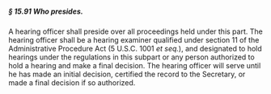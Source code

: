 ##### § 15.91 Who presides. #####

A hearing officer shall preside over all proceedings held under this part. The hearing officer shall be a hearing examiner qualified under section 11 of the Administrative Procedure Act (5 U.S.C. 1001 *et seq.*), and designated to hold hearings under the regulations in this subpart or any person authorized to hold a hearing and make a final decision. The hearing officer will serve until he has made an initial decision, certified the record to the Secretary, or made a final decision if so authorized.